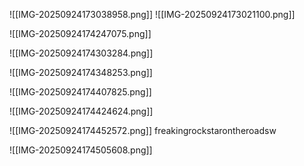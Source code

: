 ![[IMG-20250924173038958.png]]
![[IMG-20250924173021100.png]]

![[IMG-20250924174247075.png]]

![[IMG-20250924174303284.png]]

![[IMG-20250924174348253.png]]

![[IMG-20250924174407825.png]]

![[IMG-20250924174424624.png]]

![[IMG-20250924174452572.png]]
freakingrockstarontheroadsw

![[IMG-20250924174505608.png]] 